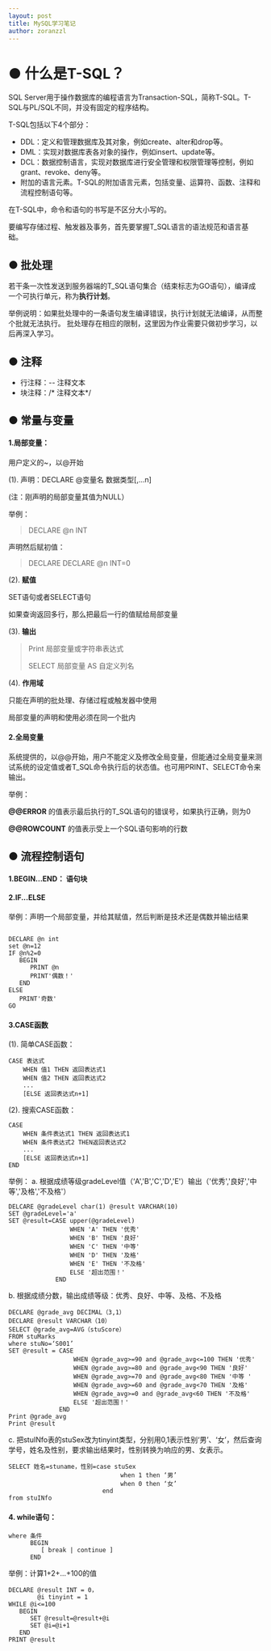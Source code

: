 ```yaml
---
layout: post
title: MySQL学习笔记
author: zoranzzl
---
```


# ● 什么是T-SQL？

SQL Server用于操作数据库的编程语言为Transaction-SQL，简称T-SQL。T-SQL与PL/SQL不同，并没有固定的程序结构。

T-SQL包括以下4个部分：

- DDL：定义和管理数据库及其对象，例如create、alter和drop等。
- DML：实现对数据库表各对象的操作，例如insert、update等。
- DCL：数据控制语言，实现对数据库进行安全管理和权限管理等控制，例如grant、revoke、deny等。
- 附加的语言元素。T-SQL的附加语言元素，包括变量、运算符、函数、注释和流程控制语句等。

在T-SQL中，命令和语句的书写是不区分大小写的。


要编写存储过程、触发器及事务，首先要掌握T_SQL语言的语法规范和语言基础。

## ● 批处理

若干条一次性发送到服务器端的T_SQL语句集合（结束标志为GO语句），编译成一个可执行单元，称为**执行计划**。

举例说明：如果批处理中的一条语句发生编译错误，执行计划就无法编译，从而整个批就无法执行。
批处理存在相应的限制，这里因为作业需要只做初步学习，以后再深入学习。

## ● 注释

- 行注释：-- 注释文本
- 块注释：/* 注释文本*/

## ● 常量与变量

#### 1.局部变量：
用户定义的~，以@开始

(1). 声明：DECLARE @变量名 数据类型[,...n]

(注：刚声明的局部变量其值为NULL）

举例：

> DECLARE @n INT   

声明然后赋初值：

> DECLARE DECLARE @n INT=0

(2). **赋值**

SET语句或者SELECT语句

如果查询返回多行，那么把最后一行的值赋给局部变量

(3). **输出** 

> Print 局部变量或字符串表达式
> 
> SELECT 局部变量 AS 自定义列名

(4). **作用域**

只能在声明的批处理、存储过程或触发器中使用

局部变量的声明和使用必须在同一个批内

#### 2.全局变量

系统提供的，以@@开始，用户不能定义及修改全局变量，但能通过全局变量来测试系统的设定值或者T_SQL命令执行后的状态值。也可用PRINT、SELECT命令来输出。

举例：

**@@ERROR** 的值表示最后执行的T_SQL语句的错误号，如果执行正确，则为0

**@@ROWCOUNT** 的值表示受上一个SQL语句影响的行数

## ● 流程控制语句
#### 1.BEGIN...END： 语句块
#### 2.IF...ELSE
 
举例：声明一个局部变量，并给其赋值，然后判断是技术还是偶数并输出结果

~~~

DECLARE @n int
set @n=12
IF @n%2=0
   BEGIN
      PRINT @n
      PRINT'偶数！'
   END
ELSE
   PRINT'奇数'
GO

~~~

#### 3.CASE函数

(1). 简单CASE函数：

~~~
CASE 表达式
    WHEN 值1 THEN 返回表达式1
    WHEN 值2 THEN 返回表达式2
    ...
    [ELSE 返回表达式n+1]
~~~

(2). 搜索CASE函数：
~~~
CASE
    WHEN 条件表达式1 THEN 返回表达式1
    WHEN 条件表达式2 THEN返回表达式2
    ...
    [ELSE 返回表达式n+1]
END
~~~

举例：
a. 根据成绩等级gradeLevel值（‘A','B','C','D','E'）输出（'优秀','良好','中等','及格','不及格'）
~~~
DELCARE @gradeLevel char(1) @result VARCHAR(10)
SET @gradeLevel='a'
SET @result=CASE upper(@gradeLevel)
                 WHEN 'A' THEN '优秀'
                 WHEN 'B' THEN '良好'
                 WHEN 'C' THEN '中等'
                 WHEN 'D' THEN '及格'
                 WHEN 'E' THEN '不及格'
                 ELSE '超出范围！'
             END
~~~

b. 根据成绩分数，输出成绩等级：优秀、良好、中等、及格、不及格
~~~
DECLARE @grade_avg DECIMAL（3,1）
DECLARE @result VARCHAR（10）
SELECT @grade_avg=AVG（stuScore）
FROM stuMarks
where stuNo=‘S001’
SET @result = CASE
                  WHEN @grade_avg>=90 and @grade_avg<=100 THEN '优秀'
                  WHEN @grade_avg>=80 and @grade_avg<90 THEN '良好'
                  WHEN @grade_avg>=70 and @grade_avg<80 THEN '中等 '
                  WHEN @grade_avg>=60 and @grade_avg<70 THEN '及格'
                  WHEN @grade_avg>=0 and @grade_avg<60 THEN '不及格'
                  ELSE '超出范围！'
              END
Print @grade_avg
Print @result
~~~
c. 把stuINfo表的stuSex改为tinyint类型，分别用0,1表示性别‘男’、‘女’，然后查询学号，姓名及性别，要求输出结果时，性别转换为响应的男、女表示。
~~~
SELECT 姓名=stuname，性别=case stuSex
                               when 1 then ‘男’
                               when 0 then ‘女’
                          end
from stuINfo
~~~

#### 4. while语句：
~~~
where 条件
      BEGIN
         [ break | continue ]
      END
~~~

举例：计算1+2+...+100的值
~~~
DECLARE @result INT = 0，
        @i tinyint = 1
WHILE @i<=100
   BEGIN
      SET @result=@result+@i
      SET @i=@i+1
   END
PRINT @result
~~~
